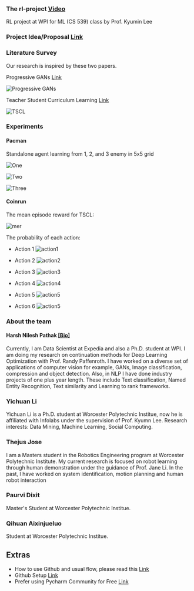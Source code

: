 ### The rl-project [Video](https://www.youtube.com/watch?v=O2swIIuimZA)
RL project at WPI for ML (CS 539) class by Prof. Kyumin Lee

### Project Idea/Proposal [Link](https://github.com/harsh306/rl-project/tree/master/prj_images/docs)


### Literature Survey
Our research is inspired by these two papers.

Progressive GANs [Link](https://arxiv.org/abs/1710.10196)

![Progressive GANs](https://raw.githubusercontent.com/harsh306/rl-project/master/prj_images/progan.png)

Teacher Student Curriculum Learning [Link](https://arxiv.org/pdf/1707.00183.pdf)

![TSCL](https://raw.githubusercontent.com/harsh306/rl-project/master/prj_images/tscl.png)


### Experiments
#### Pacman
Standalone agent learning from 1, 2, and 3 enemy in 5x5 grid


![One](https://raw.githubusercontent.com/harsh306/rl-project/master/prj_images/1enemy.png)

![Two](https://raw.githubusercontent.com/harsh306/rl-project/master/prj_images/2enemy.png)

![Three](https://raw.githubusercontent.com/harsh306/rl-project/master/prj_images/3enemy.png)


#### Coinrun
The mean episode reward for TSCL:

![mer](https://github.com/harsh306/rl-project/blob/master/prj_images/coin_run/mean_reward.svg)

The probability of each action:
- Action 1
![action1](https://github.com/harsh306/rl-project/blob/master/prj_images/coin_run/actions_param1_mean.svg)

- Action 2
![action2](https://github.com/harsh306/rl-project/blob/master/prj_images/coin_run/actions_param2_mean.svg)

- Action 3
![action3](https://github.com/harsh306/rl-project/blob/master/prj_images/coin_run/actions_param3_mean.svg)

- Action 4
![action4](https://github.com/harsh306/rl-project/blob/master/prj_images/coin_run/actions_param4_mean.svg)


- Action 5
![action5](https://github.com/harsh306/rl-project/blob/master/prj_images/coin_run/actions_param5_mean.svg)


- Action 6
![action5](https://github.com/harsh306/rl-project/blob/master/prj_images/coin_run/actions_param6_mean.svg)

### About the team
#### Harsh Nilesh Pathak [[Bio]](https://sites.google.com/view/harshnpathak/research)

Currently, I am Data Scientist at Expedia and also a Ph.D. student at WPI. I am doing my research on continuation methods for Deep Learning Optimization with Prof. Randy Paffenroth.
I have worked on a diverse set of applications of computer vision for example, GANs, Image classification, compression and object detection. Also, in NLP I have done industry projects of one plus year length.
These include Text classification, Named Entity Recognition, Text similarity and Learning to rank frameworks.

### Yichuan Li
Yichuan Li is a Ph.D. student at Worcester Polytechnic Institue, now he is affiliated with Infolabs under the supervision of Prof. Kyumn Lee.
Research interests: Data Mining, Machine Learning, Social Computing.

### Thejus Jose

I am a Masters student in the Robotics Engineering program at Worcester Polytechnic Institute. My current research is focused on robot learning through human demonstration under the guidance of Prof. Jane Li. In the past, I have worked on system identification, motion planning and human robot interaction

### Paurvi Dixit
Master's Student at Worcester Polytechnic Institue.

### Qihuan Aixinjueluo 
Student at Worcester Polytechnic Institue.

## Extras
- How to use Github and usual flow, please read this [Link](https://guides.github.com/introduction/git-handbook/)
- Github Setup [Link](https://git-scm.com/book/en/v2/Getting-Started-First-Time-Git-Setup)
- Prefer using Pycharm Community for Free [Link](https://www.jetbrains.com/pycharm/download/)   
